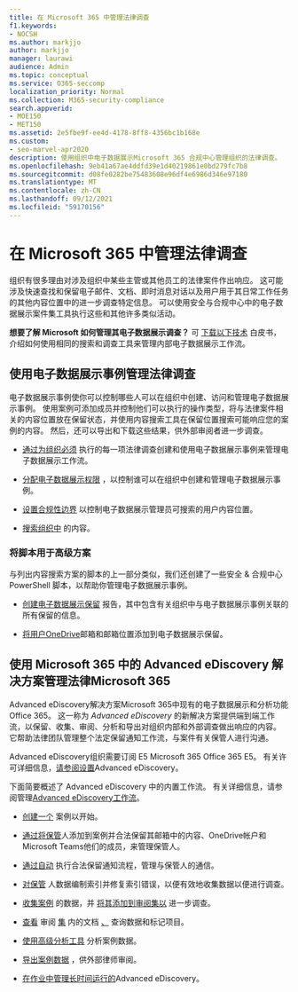 ```yaml
---
title: 在 Microsoft 365 中管理法律调查
f1.keywords:
- NOCSH
ms.author: markjjo
author: markjjo
manager: laurawi
audience: Admin
ms.topic: conceptual
ms.service: O365-seccomp
localization_priority: Normal
ms.collection: M365-security-compliance
search.appverid:
- MOE150
- MET150
ms.assetid: 2e5fbe9f-ee4d-4178-8ff8-4356bc1b168e
ms.custom:
- seo-marvel-apr2020
description: 使用组织中电子数据展示Microsoft 365 合规中心管理组织的法律调查。
ms.openlocfilehash: 9eb41a67ae4ddfd39e1d40219861e0bd279fc7b8
ms.sourcegitcommit: d08fe0282be75483608e96df4e6986d346e97180
ms.translationtype: MT
ms.contentlocale: zh-CN
ms.lasthandoff: 09/12/2021
ms.locfileid: "59170156"
---
```

# <a name="manage-legal-investigations-in-microsoft-365"></a>在 Microsoft 365 中管理法律调查

组织有很多理由对涉及组织中某些主管或其他员工的法律案件作出响应。 这可能涉及快速查找和保留电子邮件、文档、即时消息对话以及用户用于其日常工作任务的其他内容位置中的进一步调查特定信息。 可以使用安全与合规中心中的电子数据展示案件集工具执行这些和其他许多类似活动。
  
**想要了解 Microsoft 如何管理其电子数据展示调查？** 可 [下载以下技术](https://go.microsoft.com/fwlink/?linkid=852161) 白皮书，介绍如何使用相同的搜索和调查工具来管理内部电子数据展示工作流。

## <a name="manage-legal-investigations-with-ediscovery-cases"></a>使用电子数据展示事例管理法律调查

电子数据展示事例使你可以控制哪些人可以在组织中创建、访问和管理电子数据展示事例。 使用案例可添加成员并控制他们可以执行的操作类型，将与法律案件相关的内容位置放在保留状态，并使用内容搜索工具在保留位置搜索可能响应您的案例的内容。 然后，还可以导出和下载这些结果，供外部审阅者进一步调查。
  
- [通过为组织必须](./get-started-core-ediscovery.md) 执行的每一项法律调查创建和使用电子数据展示事例来管理电子数据展示工作流。

- [分配电子数据展示权限](assign-ediscovery-permissions.md) ，以控制谁可以在组织中创建和管理电子数据展示事例。

- [设置合规性边界](set-up-compliance-boundaries.md) 以控制电子数据展示管理员可搜索的用户内容位置。

- [搜索组织中](search-for-content.md) 的内容。

### <a name="use-scripts-for-advanced-scenarios"></a>将脚本用于高级方案

与列出内容搜索方案的脚本的上一部分类似，我们还创建了一些安全 & 合规中心 PowerShell 脚本，以帮助你管理电子数据展示事例。
  
- [创建电子数据展示保留](create-a-report-on-holds-in-ediscovery-cases.md) 报告，其中包含有关组织中与电子数据展示事例关联的所有保留的信息。

- [将用户OneDrive](use-a-script-to-add-users-to-a-hold-in-ediscovery.md)邮箱和邮箱位置添加到电子数据展示保留。
  
## <a name="manage-legal-investigations-with-the-advanced-ediscovery-solution-in-microsoft-365"></a>使用 Microsoft 365 中的 Advanced eDiscovery 解决方案管理法律Microsoft 365

Advanced eDiscovery解决方案Microsoft 365中现有的电子数据展示和分析功能Office 365。 这一称为 *Advanced eDiscovery* 的新解决方案提供端到端工作流，以保留、收集、审阅、分析和导出对组织内部和外部调查做出响应的内容。 它帮助法律团队管理整个法定保留通知工作流，与案件有关保管人进行沟通。

Advanced eDiscovery组织需要订阅 E5 Microsoft 365 Office 365 E5。 有关许可详细信息，[请参阅设置](get-started-with-advanced-ediscovery.md#step-1-verify-and-assign-appropriate-licenses)Advanced eDiscovery。

下面简要概述了 Advanced eDiscovery 中的内置工作流。 有关详细信息，请参阅管理[Advanced eDiscovery工作流](create-and-manage-advanced-ediscoveryv2-case.md#manage-the-workflow)。

- [创建一个](create-and-manage-advanced-ediscoveryv2-case.md#create-a-case) 案例以开始。

- [通过将保管](managing-custodians.md)人添加到案例并合法保留其邮箱中的内容、OneDrive帐户和Microsoft Teams他们的成员，来管理保管人。

- [通过自动](managing-custodian-communications.md) 执行合法保留通知流程，管理与保管人的通信。

- [对保管](processing-data-for-case.md) 人数据编制索引并修复索引错误，以便有效地收集数据以便进行调查。

- [收集案例](collecting-data-for-ediscovery.md) 的数据，并 [将其添加到审阅集以](collecting-data-for-ediscovery.md#add-search-results-to-a-review-set) 进一步调查。

- [查看](view-documents-in-review-set.md) 审阅 [集](review-set-search.md) 内的文档 [、](tagging-documents.md) 查询数据和标记项目。

- [使用高级分析工具](analyzing-data-in-review-set.md) 分析案例数据。

- [导出案例数据](exporting-data-ediscover20.md) ，供外部律师审阅。

- [在作业中管理长时间运行的](managing-jobs-ediscovery20.md)Advanced eDiscovery。